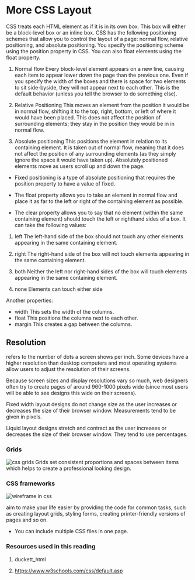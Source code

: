 # More CSS Layout
CSS treats each HTML element as if it is in its
own box. This box will either be a block-level
box or an inline box.
CSS has the following positioning schemes that allow you to control
the layout of a page: normal flow, relative positioning, and absolute
positioning. You specify the positioning scheme using the position
property in CSS. You can also float elements using the float property.

1. Normal flow
Every block-level element
appears on a new line, causing
each item to appear lower down
the page than the previous one.
Even if you specify the width
of the boxes and there is space
for two elements to sit side-byside,
they will not appear next
to each other. This is the default
behavior (unless you tell the
browser to do something else).

2. Relative Positioning
This moves an element from the
position it would be in normal
flow, shifting it to the top, right,
bottom, or left of where it
would have been placed. This
does not affect the position of
surrounding elements; they stay
in the position they would be in
in normal flow.

3. Absolute positioning
This positions the element
in relation to its containing
element. It is taken out of
normal flow, meaning that it
does not affect the position
of any surrounding elements
(as they simply ignore the
space it would have taken up).
Absolutely positioned elements
move as users scroll up and
down the page.

* Fixed positioning is a type
of absolute positioning that
requires the position property
to have a value of fixed.

* The float property allows you
to take an element in normal
flow and place it as far to the
left or right of the containing
element as possible.

* The clear property allows you
to say that no element (within
the same containing element)
should touch the left or righthand
sides of a box. It can take
the following values:

1. left
The left-hand side of the box
should not touch any other
elements appearing in the same
containing element.

2. right
The right-hand side of the
box will not touch elements
appearing in the same containing
element.

3. both
Neither the left nor right-hand
sides of the box will touch
elements appearing in the same
containing element.

4. none
Elements can touch either side

Another properties:
* width
This sets the width of the
columns.
* float
This positions the columns next
to each other.
* margin
This creates a gap between the
columns.

## Resolution
refers to the number of dots a screen shows per inch. Some
devices have a higher resolution than desktop computers and most
operating systems allow users to adjust the resolution of their screens.

Because screen sizes and display resolutions vary so much, web
designers often try to create pages of around 960-1000 pixels wide
(since most users will be able to see designs this wide on their screens).

Fixed width layout
designs do not
change size as the
user increases
or decreases
the size of their
browser window.
Measurements tend
to be given in pixels.

Liquid layout designs stretch and contract as the user increases or decreases the
size of their browser window. They tend to use percentages.

### Grids

![css grids](https://webkit.org/wp-content/uploads/grid-concepts.svg)
Grids set consistent proportions
and spaces between items which
helps to create a professional
looking design.

### CSS frameworks

![wireframe in css](https://i.stack.imgur.com/RRixc.png)

 aim to make your life easier by providing the code for
common tasks, such as creating layout grids, styling forms, creating
printer-friendly versions of pages and so on.

* You can include multiple CSS files in one page.

### Resources used in this reading

1. duckett_html

2. <https://www.w3schools.com/css/default.asp>
